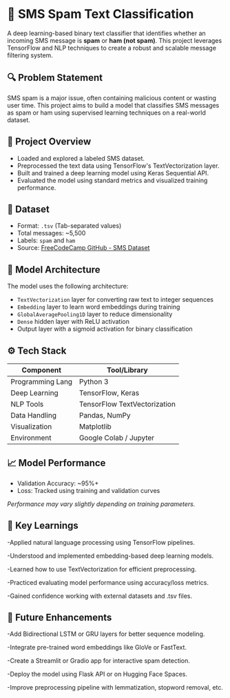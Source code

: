 # 📱 SMS Spam Text Classification

A deep learning-based binary text classifier that identifies whether an incoming SMS message is **spam** or **ham (not spam)**. This project leverages TensorFlow and NLP techniques to create a robust and scalable message filtering system.

## 🔍 Problem Statement

SMS spam is a major issue, often containing malicious content or wasting user time. This project aims to build a model that classifies SMS messages as spam or ham using supervised learning techniques on a real-world dataset.

## 🚀 Project Overview

- Loaded and explored a labeled SMS dataset.
- Preprocessed the text data using TensorFlow's TextVectorization layer.
- Built and trained a deep learning model using Keras Sequential API.
- Evaluated the model using standard metrics and visualized training performance.

## 📂 Dataset

- Format: `.tsv` (Tab-separated values)
- Total messages: ~5,500
- Labels: `spam` and `ham`
- Source: [FreeCodeCamp GitHub - SMS Dataset](https://github.com/beaucarnes/fcc_python_curriculum/blob/master/sms/)

## 🧠 Model Architecture

The model uses the following architecture:

- `TextVectorization` layer for converting raw text to integer sequences
- `Embedding` layer to learn word embeddings during training
- `GlobalAveragePooling1D` layer to reduce dimensionality
- `Dense` hidden layer with ReLU activation
- Output layer with a sigmoid activation for binary classification

## ⚙️ Tech Stack

| Component         | Tool/Library                 |
|------------------|------------------------------|
| Programming Lang | Python 3                     |
| Deep Learning    | TensorFlow, Keras            |
| NLP Tools        | TensorFlow TextVectorization |
| Data Handling    | Pandas, NumPy                |
| Visualization    | Matplotlib                   |
| Environment      | Google Colab / Jupyter       |

## 📈 Model Performance

- Validation Accuracy: ~95%+
- Loss: Tracked using training and validation curves

*Performance may vary slightly depending on training parameters.*

## 🧠 Key Learnings
-Applied natural language processing using TensorFlow pipelines.

-Understood and implemented embedding-based deep learning models.

-Learned how to use TextVectorization for efficient preprocessing.

-Practiced evaluating model performance using accuracy/loss metrics.

-Gained confidence working with external datasets and .tsv files.

## 🚧 Future Enhancements
-Add Bidirectional LSTM or GRU layers for better sequence modeling.

-Integrate pre-trained word embeddings like GloVe or FastText.

-Create a Streamlit or Gradio app for interactive spam detection.

-Deploy the model using Flask API or on Hugging Face Spaces.

-Improve preprocessing pipeline with lemmatization, stopword removal, etc.














